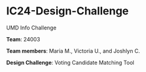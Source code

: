 # IC24-Design-Challenge
UMD Info Challenge

**Team**: 24003

**Team members**: Maria M., Victoria U., and Joshlyn C.

**Design Challenge**: Voting Candidate Matching Tool
